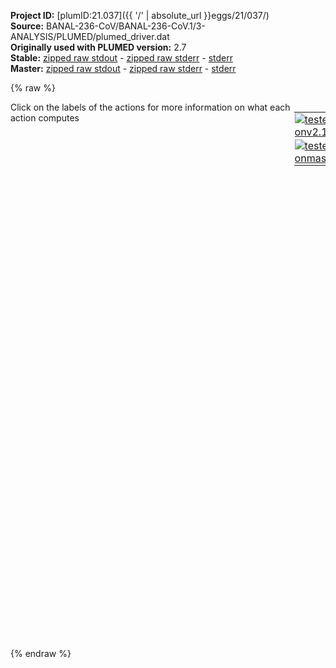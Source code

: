 **Project ID:** [plumID:21.037]({{ '/' | absolute_url }}eggs/21/037/)  
**Source:** BANAL-236-CoV/BANAL-236-CoV.1/3-ANALYSIS/PLUMED/plumed_driver.dat  
**Originally used with PLUMED version:** 2.7  
**Stable:** [zipped raw stdout](plumed_driver.dat.plumed.stdout.txt.zip) - [zipped raw stderr](plumed_driver.dat.plumed.stderr.txt.zip) - [stderr](plumed_driver.dat.plumed.stderr)  
**Master:** [zipped raw stdout](plumed_driver.dat.plumed_master.stdout.txt.zip) - [zipped raw stderr](plumed_driver.dat.plumed_master.stderr.txt.zip) - [stderr](plumed_driver.dat.plumed_master.stderr)  

{% raw %}
<div style="width: 100%; float:left">
<div style="width: 90%; float:left" id="value_details_data/BANAL-236-CoV/BANAL-236-CoV.1/3-ANALYSIS/PLUMED/plumed_driver.dat"> Click on the labels of the actions for more information on what each action computes </div>
<div style="width: 10%; float:left"><table><tr><td style="padding:1px"><a href="plumed_driver.dat.plumed.stderr"><img src="https://img.shields.io/badge/v2.10-passing-green.svg" alt="tested onv2.10" /></a></td></tr><tr><td style="padding:1px"><a href="plumed_driver.dat.plumed_master.stderr"><img src="https://img.shields.io/badge/master-passing-green.svg" alt="tested onmaster" /></a></td></tr></table></div></div>
<pre style="width=97%;">
<span style="color:blue" class="comment"># various backbone RMSD</span>
<span style="color:blue" class="comment"># ACE</span>
<span id="data/BANAL-236-CoV/BANAL-236-CoV.1/3-ANALYSIS/PLUMED/plumed_driver.datdefrmsd-ace_short"><b name="data/BANAL-236-CoV/BANAL-236-CoV.1/3-ANALYSIS/PLUMED/plumed_driver.datrmsd-ace" onclick='showPath("data/BANAL-236-CoV/BANAL-236-CoV.1/3-ANALYSIS/PLUMED/plumed_driver.dat","data/BANAL-236-CoV/BANAL-236-CoV.1/3-ANALYSIS/PLUMED/plumed_driver.datrmsd-ace","data/BANAL-236-CoV/BANAL-236-CoV.1/3-ANALYSIS/PLUMED/plumed_driver.datrmsd-ace","black")'>rmsd-ace</b><span style="display:none;" id="data/BANAL-236-CoV/BANAL-236-CoV.1/3-ANALYSIS/PLUMED/plumed_driver.datrmsd-ace">The RMSD action with label <b>rmsd-ace</b> calculates the following quantities:<table  align="center" frame="void" width="95%" cellpadding="5%"><tr><td width="5%"><b> Quantity </b>  </td><td width="5%"><b> Type </b>  </td><td><b> Description </b> </td></tr><tr><td width="5%">rmsd-ace</td><td width="5%"><font color="black">scalar</font></td><td>the RMSD between the instantaneous structure and the reference structure that was input</td></tr></table></span>:  <span class="plumedtooltip" style="color:green">RMSD<span class="right">Calculate the RMSD with respect to a reference structure. This action has <a class="toggler" href='javascript:;' onclick='toggleDisplay("data/BANAL-236-CoV/BANAL-236-CoV.1/3-ANALYSIS/PLUMED/plumed_driver.datdefrmsd-ace");'>hidden defaults</a>. <a href="https://www.plumed.org/doc-master/user-doc/html/_r_m_s_d.html">More details</a><i></i></span></span> <span class="plumedtooltip">REFERENCE<span class="right">a file in pdb format containing the reference structure and the atoms involved in the CV<i></i></span></span>=rmsd-ACE.pdb <span class="plumedtooltip">TYPE<span class="right"> the manner in which RMSD alignment is performed<i></i></span></span>=OPTIMAL <span class="plumedtooltip">NOPBC<span class="right"> ignore the periodic boundary conditions when calculating distances<i></i></span></span>
</span><span id="data/BANAL-236-CoV/BANAL-236-CoV.1/3-ANALYSIS/PLUMED/plumed_driver.datdefrmsd-ace_long" style="display:none;"><b name="data/BANAL-236-CoV/BANAL-236-CoV.1/3-ANALYSIS/PLUMED/plumed_driver.datrmsd-ace" onclick='showPath("data/BANAL-236-CoV/BANAL-236-CoV.1/3-ANALYSIS/PLUMED/plumed_driver.dat","data/BANAL-236-CoV/BANAL-236-CoV.1/3-ANALYSIS/PLUMED/plumed_driver.datrmsd-ace","data/BANAL-236-CoV/BANAL-236-CoV.1/3-ANALYSIS/PLUMED/plumed_driver.datrmsd-ace","black")'>rmsd-ace</b>:  <span class="plumedtooltip" style="color:green">RMSD<span class="right">Calculate the RMSD with respect to a reference structure. This action uses the <a class="toggler" href='javascript:;' onclick='toggleDisplay("data/BANAL-236-CoV/BANAL-236-CoV.1/3-ANALYSIS/PLUMED/plumed_driver.datdefrmsd-ace");'>defaults shown here</a>. <a href="https://www.plumed.org/doc-master/user-doc/html/_r_m_s_d.html">More details</a><i></i></span></span> <span class="plumedtooltip">REFERENCE<span class="right">a file in pdb format containing the reference structure and the atoms involved in the CV<i></i></span></span>=rmsd-ACE.pdb <span class="plumedtooltip">TYPE<span class="right"> the manner in which RMSD alignment is performed<i></i></span></span>=OPTIMAL <span class="plumedtooltip">NOPBC<span class="right"> ignore the periodic boundary conditions when calculating distances<i></i></span></span>  <span class="plumedtooltip">NUMBER<span class="right"> if there are multiple structures in the pdb file you can specify that you want the RMSD from a specific structure by specifying its place in the file here<i></i></span></span>=0
</span><span style="color:blue" class="comment"># RBD</span>
<span id="data/BANAL-236-CoV/BANAL-236-CoV.1/3-ANALYSIS/PLUMED/plumed_driver.datdefrmsd-rbd_short"><b name="data/BANAL-236-CoV/BANAL-236-CoV.1/3-ANALYSIS/PLUMED/plumed_driver.datrmsd-rbd" onclick='showPath("data/BANAL-236-CoV/BANAL-236-CoV.1/3-ANALYSIS/PLUMED/plumed_driver.dat","data/BANAL-236-CoV/BANAL-236-CoV.1/3-ANALYSIS/PLUMED/plumed_driver.datrmsd-rbd","data/BANAL-236-CoV/BANAL-236-CoV.1/3-ANALYSIS/PLUMED/plumed_driver.datrmsd-rbd","black")'>rmsd-rbd</b><span style="display:none;" id="data/BANAL-236-CoV/BANAL-236-CoV.1/3-ANALYSIS/PLUMED/plumed_driver.datrmsd-rbd">The RMSD action with label <b>rmsd-rbd</b> calculates the following quantities:<table  align="center" frame="void" width="95%" cellpadding="5%"><tr><td width="5%"><b> Quantity </b>  </td><td width="5%"><b> Type </b>  </td><td><b> Description </b> </td></tr><tr><td width="5%">rmsd-rbd</td><td width="5%"><font color="black">scalar</font></td><td>the RMSD between the instantaneous structure and the reference structure that was input</td></tr></table></span>: <span class="plumedtooltip" style="color:green">RMSD<span class="right">Calculate the RMSD with respect to a reference structure. This action has <a class="toggler" href='javascript:;' onclick='toggleDisplay("data/BANAL-236-CoV/BANAL-236-CoV.1/3-ANALYSIS/PLUMED/plumed_driver.datdefrmsd-rbd");'>hidden defaults</a>. <a href="https://www.plumed.org/doc-master/user-doc/html/_r_m_s_d.html">More details</a><i></i></span></span> <span class="plumedtooltip">REFERENCE<span class="right">a file in pdb format containing the reference structure and the atoms involved in the CV<i></i></span></span>=rmsd-RBD.pdb <span class="plumedtooltip">TYPE<span class="right"> the manner in which RMSD alignment is performed<i></i></span></span>=OPTIMAL <span class="plumedtooltip">NOPBC<span class="right"> ignore the periodic boundary conditions when calculating distances<i></i></span></span>
</span><span id="data/BANAL-236-CoV/BANAL-236-CoV.1/3-ANALYSIS/PLUMED/plumed_driver.datdefrmsd-rbd_long" style="display:none;"><b name="data/BANAL-236-CoV/BANAL-236-CoV.1/3-ANALYSIS/PLUMED/plumed_driver.datrmsd-rbd" onclick='showPath("data/BANAL-236-CoV/BANAL-236-CoV.1/3-ANALYSIS/PLUMED/plumed_driver.dat","data/BANAL-236-CoV/BANAL-236-CoV.1/3-ANALYSIS/PLUMED/plumed_driver.datrmsd-rbd","data/BANAL-236-CoV/BANAL-236-CoV.1/3-ANALYSIS/PLUMED/plumed_driver.datrmsd-rbd","black")'>rmsd-rbd</b>: <span class="plumedtooltip" style="color:green">RMSD<span class="right">Calculate the RMSD with respect to a reference structure. This action uses the <a class="toggler" href='javascript:;' onclick='toggleDisplay("data/BANAL-236-CoV/BANAL-236-CoV.1/3-ANALYSIS/PLUMED/plumed_driver.datdefrmsd-rbd");'>defaults shown here</a>. <a href="https://www.plumed.org/doc-master/user-doc/html/_r_m_s_d.html">More details</a><i></i></span></span> <span class="plumedtooltip">REFERENCE<span class="right">a file in pdb format containing the reference structure and the atoms involved in the CV<i></i></span></span>=rmsd-RBD.pdb <span class="plumedtooltip">TYPE<span class="right"> the manner in which RMSD alignment is performed<i></i></span></span>=OPTIMAL <span class="plumedtooltip">NOPBC<span class="right"> ignore the periodic boundary conditions when calculating distances<i></i></span></span>  <span class="plumedtooltip">NUMBER<span class="right"> if there are multiple structures in the pdb file you can specify that you want the RMSD from a specific structure by specifying its place in the file here<i></i></span></span>=0
</span><span style="color:blue" class="comment"># INTERFACIAL rmsd</span>
<span id="data/BANAL-236-CoV/BANAL-236-CoV.1/3-ANALYSIS/PLUMED/plumed_driver.datdefrmsd-inter_short"><b name="data/BANAL-236-CoV/BANAL-236-CoV.1/3-ANALYSIS/PLUMED/plumed_driver.datrmsd-inter" onclick='showPath("data/BANAL-236-CoV/BANAL-236-CoV.1/3-ANALYSIS/PLUMED/plumed_driver.dat","data/BANAL-236-CoV/BANAL-236-CoV.1/3-ANALYSIS/PLUMED/plumed_driver.datrmsd-inter","data/BANAL-236-CoV/BANAL-236-CoV.1/3-ANALYSIS/PLUMED/plumed_driver.datrmsd-inter","black")'>rmsd-inter</b><span style="display:none;" id="data/BANAL-236-CoV/BANAL-236-CoV.1/3-ANALYSIS/PLUMED/plumed_driver.datrmsd-inter">The RMSD action with label <b>rmsd-inter</b> calculates the following quantities:<table  align="center" frame="void" width="95%" cellpadding="5%"><tr><td width="5%"><b> Quantity </b>  </td><td width="5%"><b> Type </b>  </td><td><b> Description </b> </td></tr><tr><td width="5%">rmsd-inter</td><td width="5%"><font color="black">scalar</font></td><td>the RMSD between the instantaneous structure and the reference structure that was input</td></tr></table></span>: <span class="plumedtooltip" style="color:green">RMSD<span class="right">Calculate the RMSD with respect to a reference structure. This action has <a class="toggler" href='javascript:;' onclick='toggleDisplay("data/BANAL-236-CoV/BANAL-236-CoV.1/3-ANALYSIS/PLUMED/plumed_driver.datdefrmsd-inter");'>hidden defaults</a>. <a href="https://www.plumed.org/doc-master/user-doc/html/_r_m_s_d.html">More details</a><i></i></span></span> <span class="plumedtooltip">REFERENCE<span class="right">a file in pdb format containing the reference structure and the atoms involved in the CV<i></i></span></span>=rmsd-INTER.pdb <span class="plumedtooltip">TYPE<span class="right"> the manner in which RMSD alignment is performed<i></i></span></span>=OPTIMAL <span class="plumedtooltip">NOPBC<span class="right"> ignore the periodic boundary conditions when calculating distances<i></i></span></span>
</span><span id="data/BANAL-236-CoV/BANAL-236-CoV.1/3-ANALYSIS/PLUMED/plumed_driver.datdefrmsd-inter_long" style="display:none;"><b name="data/BANAL-236-CoV/BANAL-236-CoV.1/3-ANALYSIS/PLUMED/plumed_driver.datrmsd-inter" onclick='showPath("data/BANAL-236-CoV/BANAL-236-CoV.1/3-ANALYSIS/PLUMED/plumed_driver.dat","data/BANAL-236-CoV/BANAL-236-CoV.1/3-ANALYSIS/PLUMED/plumed_driver.datrmsd-inter","data/BANAL-236-CoV/BANAL-236-CoV.1/3-ANALYSIS/PLUMED/plumed_driver.datrmsd-inter","black")'>rmsd-inter</b>: <span class="plumedtooltip" style="color:green">RMSD<span class="right">Calculate the RMSD with respect to a reference structure. This action uses the <a class="toggler" href='javascript:;' onclick='toggleDisplay("data/BANAL-236-CoV/BANAL-236-CoV.1/3-ANALYSIS/PLUMED/plumed_driver.datdefrmsd-inter");'>defaults shown here</a>. <a href="https://www.plumed.org/doc-master/user-doc/html/_r_m_s_d.html">More details</a><i></i></span></span> <span class="plumedtooltip">REFERENCE<span class="right">a file in pdb format containing the reference structure and the atoms involved in the CV<i></i></span></span>=rmsd-INTER.pdb <span class="plumedtooltip">TYPE<span class="right"> the manner in which RMSD alignment is performed<i></i></span></span>=OPTIMAL <span class="plumedtooltip">NOPBC<span class="right"> ignore the periodic boundary conditions when calculating distances<i></i></span></span>  <span class="plumedtooltip">NUMBER<span class="right"> if there are multiple structures in the pdb file you can specify that you want the RMSD from a specific structure by specifying its place in the file here<i></i></span></span>=0
</span><br/><span style="color:blue" class="comment"># salt bridges</span>
<span style="color:blue" class="comment"># RCOO- group of ASP (D) /GLU (E)</span>
<span style="color:blue" class="comment"># RHN3+ from LYS (K) or (RNHC(NH2)2+) of ARG</span>
<span style="color:blue" class="comment"># D30-K417K - inter</span>
<b name="data/BANAL-236-CoV/BANAL-236-CoV.1/3-ANALYSIS/PLUMED/plumed_driver.dats1-1" onclick='showPath("data/BANAL-236-CoV/BANAL-236-CoV.1/3-ANALYSIS/PLUMED/plumed_driver.dat","data/BANAL-236-CoV/BANAL-236-CoV.1/3-ANALYSIS/PLUMED/plumed_driver.dats1-1","data/BANAL-236-CoV/BANAL-236-CoV.1/3-ANALYSIS/PLUMED/plumed_driver.dats1-1","black")'>s1-1</b><span style="display:none;" id="data/BANAL-236-CoV/BANAL-236-CoV.1/3-ANALYSIS/PLUMED/plumed_driver.dats1-1">The DISTANCE action with label <b>s1-1</b> calculates the following quantities:<table  align="center" frame="void" width="95%" cellpadding="5%"><tr><td width="5%"><b> Quantity </b>  </td><td width="5%"><b> Type </b>  </td><td><b> Description </b> </td></tr><tr><td width="5%">s1-1</td><td width="5%"><font color="black">scalar</font></td><td>the DISTANCE between this pair of atoms</td></tr></table></span>: <span class="plumedtooltip" style="color:green">DISTANCE<span class="right">Calculate the distance between a pair of atoms. <a href="https://www.plumed.org/doc-master/user-doc/html/_d_i_s_t_a_n_c_e.html" style="color:green">More details</a><i></i></span></span> <span class="plumedtooltip">NOPBC<span class="right"> ignore the periodic boundary conditions when calculating distances<i></i></span></span> <span class="plumedtooltip">ATOMS<span class="right">the pair of atom that we are calculating the distance between<i></i></span></span>=188,10812
<b name="data/BANAL-236-CoV/BANAL-236-CoV.1/3-ANALYSIS/PLUMED/plumed_driver.dats1-2" onclick='showPath("data/BANAL-236-CoV/BANAL-236-CoV.1/3-ANALYSIS/PLUMED/plumed_driver.dat","data/BANAL-236-CoV/BANAL-236-CoV.1/3-ANALYSIS/PLUMED/plumed_driver.dats1-2","data/BANAL-236-CoV/BANAL-236-CoV.1/3-ANALYSIS/PLUMED/plumed_driver.dats1-2","black")'>s1-2</b><span style="display:none;" id="data/BANAL-236-CoV/BANAL-236-CoV.1/3-ANALYSIS/PLUMED/plumed_driver.dats1-2">The DISTANCE action with label <b>s1-2</b> calculates the following quantities:<table  align="center" frame="void" width="95%" cellpadding="5%"><tr><td width="5%"><b> Quantity </b>  </td><td width="5%"><b> Type </b>  </td><td><b> Description </b> </td></tr><tr><td width="5%">s1-2</td><td width="5%"><font color="black">scalar</font></td><td>the DISTANCE between this pair of atoms</td></tr></table></span>: <span class="plumedtooltip" style="color:green">DISTANCE<span class="right">Calculate the distance between a pair of atoms. <a href="https://www.plumed.org/doc-master/user-doc/html/_d_i_s_t_a_n_c_e.html" style="color:green">More details</a><i></i></span></span> <span class="plumedtooltip">NOPBC<span class="right"> ignore the periodic boundary conditions when calculating distances<i></i></span></span> <span class="plumedtooltip">ATOMS<span class="right">the pair of atom that we are calculating the distance between<i></i></span></span>=187,10812
<span style="color:blue" class="comment"># E35-Q493K - inter</span>
<b name="data/BANAL-236-CoV/BANAL-236-CoV.1/3-ANALYSIS/PLUMED/plumed_driver.dats2-1" onclick='showPath("data/BANAL-236-CoV/BANAL-236-CoV.1/3-ANALYSIS/PLUMED/plumed_driver.dat","data/BANAL-236-CoV/BANAL-236-CoV.1/3-ANALYSIS/PLUMED/plumed_driver.dats2-1","data/BANAL-236-CoV/BANAL-236-CoV.1/3-ANALYSIS/PLUMED/plumed_driver.dats2-1","black")'>s2-1</b><span style="display:none;" id="data/BANAL-236-CoV/BANAL-236-CoV.1/3-ANALYSIS/PLUMED/plumed_driver.dats2-1">The DISTANCE action with label <b>s2-1</b> calculates the following quantities:<table  align="center" frame="void" width="95%" cellpadding="5%"><tr><td width="5%"><b> Quantity </b>  </td><td width="5%"><b> Type </b>  </td><td><b> Description </b> </td></tr><tr><td width="5%">s2-1</td><td width="5%"><font color="black">scalar</font></td><td>the DISTANCE between this pair of atoms</td></tr></table></span>: <span class="plumedtooltip" style="color:green">DISTANCE<span class="right">Calculate the distance between a pair of atoms. <a href="https://www.plumed.org/doc-master/user-doc/html/_d_i_s_t_a_n_c_e.html" style="color:green">More details</a><i></i></span></span> <span class="plumedtooltip">NOPBC<span class="right"> ignore the periodic boundary conditions when calculating distances<i></i></span></span> <span class="plumedtooltip">ATOMS<span class="right">the pair of atom that we are calculating the distance between<i></i></span></span>=276,12006
<b name="data/BANAL-236-CoV/BANAL-236-CoV.1/3-ANALYSIS/PLUMED/plumed_driver.dats2-2" onclick='showPath("data/BANAL-236-CoV/BANAL-236-CoV.1/3-ANALYSIS/PLUMED/plumed_driver.dat","data/BANAL-236-CoV/BANAL-236-CoV.1/3-ANALYSIS/PLUMED/plumed_driver.dats2-2","data/BANAL-236-CoV/BANAL-236-CoV.1/3-ANALYSIS/PLUMED/plumed_driver.dats2-2","black")'>s2-2</b><span style="display:none;" id="data/BANAL-236-CoV/BANAL-236-CoV.1/3-ANALYSIS/PLUMED/plumed_driver.dats2-2">The DISTANCE action with label <b>s2-2</b> calculates the following quantities:<table  align="center" frame="void" width="95%" cellpadding="5%"><tr><td width="5%"><b> Quantity </b>  </td><td width="5%"><b> Type </b>  </td><td><b> Description </b> </td></tr><tr><td width="5%">s2-2</td><td width="5%"><font color="black">scalar</font></td><td>the DISTANCE between this pair of atoms</td></tr></table></span>: <span class="plumedtooltip" style="color:green">DISTANCE<span class="right">Calculate the distance between a pair of atoms. <a href="https://www.plumed.org/doc-master/user-doc/html/_d_i_s_t_a_n_c_e.html" style="color:green">More details</a><i></i></span></span> <span class="plumedtooltip">NOPBC<span class="right"> ignore the periodic boundary conditions when calculating distances<i></i></span></span> <span class="plumedtooltip">ATOMS<span class="right">the pair of atom that we are calculating the distance between<i></i></span></span>=275,12006
<span style="color:blue" class="comment"># D38-Q493K - inter</span>
<b name="data/BANAL-236-CoV/BANAL-236-CoV.1/3-ANALYSIS/PLUMED/plumed_driver.dats3-1" onclick='showPath("data/BANAL-236-CoV/BANAL-236-CoV.1/3-ANALYSIS/PLUMED/plumed_driver.dat","data/BANAL-236-CoV/BANAL-236-CoV.1/3-ANALYSIS/PLUMED/plumed_driver.dats3-1","data/BANAL-236-CoV/BANAL-236-CoV.1/3-ANALYSIS/PLUMED/plumed_driver.dats3-1","black")'>s3-1</b><span style="display:none;" id="data/BANAL-236-CoV/BANAL-236-CoV.1/3-ANALYSIS/PLUMED/plumed_driver.dats3-1">The DISTANCE action with label <b>s3-1</b> calculates the following quantities:<table  align="center" frame="void" width="95%" cellpadding="5%"><tr><td width="5%"><b> Quantity </b>  </td><td width="5%"><b> Type </b>  </td><td><b> Description </b> </td></tr><tr><td width="5%">s3-1</td><td width="5%"><font color="black">scalar</font></td><td>the DISTANCE between this pair of atoms</td></tr></table></span>: <span class="plumedtooltip" style="color:green">DISTANCE<span class="right">Calculate the distance between a pair of atoms. <a href="https://www.plumed.org/doc-master/user-doc/html/_d_i_s_t_a_n_c_e.html" style="color:green">More details</a><i></i></span></span> <span class="plumedtooltip">NOPBC<span class="right"> ignore the periodic boundary conditions when calculating distances<i></i></span></span> <span class="plumedtooltip">ATOMS<span class="right">the pair of atom that we are calculating the distance between<i></i></span></span>=313,12006
<b name="data/BANAL-236-CoV/BANAL-236-CoV.1/3-ANALYSIS/PLUMED/plumed_driver.dats3-2" onclick='showPath("data/BANAL-236-CoV/BANAL-236-CoV.1/3-ANALYSIS/PLUMED/plumed_driver.dat","data/BANAL-236-CoV/BANAL-236-CoV.1/3-ANALYSIS/PLUMED/plumed_driver.dats3-2","data/BANAL-236-CoV/BANAL-236-CoV.1/3-ANALYSIS/PLUMED/plumed_driver.dats3-2","black")'>s3-2</b><span style="display:none;" id="data/BANAL-236-CoV/BANAL-236-CoV.1/3-ANALYSIS/PLUMED/plumed_driver.dats3-2">The DISTANCE action with label <b>s3-2</b> calculates the following quantities:<table  align="center" frame="void" width="95%" cellpadding="5%"><tr><td width="5%"><b> Quantity </b>  </td><td width="5%"><b> Type </b>  </td><td><b> Description </b> </td></tr><tr><td width="5%">s3-2</td><td width="5%"><font color="black">scalar</font></td><td>the DISTANCE between this pair of atoms</td></tr></table></span>: <span class="plumedtooltip" style="color:green">DISTANCE<span class="right">Calculate the distance between a pair of atoms. <a href="https://www.plumed.org/doc-master/user-doc/html/_d_i_s_t_a_n_c_e.html" style="color:green">More details</a><i></i></span></span> <span class="plumedtooltip">NOPBC<span class="right"> ignore the periodic boundary conditions when calculating distances<i></i></span></span> <span class="plumedtooltip">ATOMS<span class="right">the pair of atom that we are calculating the distance between<i></i></span></span>=312,12006
<span style="color:blue" class="comment"># K31-E35  - intra</span>
<b name="data/BANAL-236-CoV/BANAL-236-CoV.1/3-ANALYSIS/PLUMED/plumed_driver.dats4-1" onclick='showPath("data/BANAL-236-CoV/BANAL-236-CoV.1/3-ANALYSIS/PLUMED/plumed_driver.dat","data/BANAL-236-CoV/BANAL-236-CoV.1/3-ANALYSIS/PLUMED/plumed_driver.dats4-1","data/BANAL-236-CoV/BANAL-236-CoV.1/3-ANALYSIS/PLUMED/plumed_driver.dats4-1","black")'>s4-1</b><span style="display:none;" id="data/BANAL-236-CoV/BANAL-236-CoV.1/3-ANALYSIS/PLUMED/plumed_driver.dats4-1">The DISTANCE action with label <b>s4-1</b> calculates the following quantities:<table  align="center" frame="void" width="95%" cellpadding="5%"><tr><td width="5%"><b> Quantity </b>  </td><td width="5%"><b> Type </b>  </td><td><b> Description </b> </td></tr><tr><td width="5%">s4-1</td><td width="5%"><font color="black">scalar</font></td><td>the DISTANCE between this pair of atoms</td></tr></table></span>: <span class="plumedtooltip" style="color:green">DISTANCE<span class="right">Calculate the distance between a pair of atoms. <a href="https://www.plumed.org/doc-master/user-doc/html/_d_i_s_t_a_n_c_e.html" style="color:green">More details</a><i></i></span></span> <span class="plumedtooltip">NOPBC<span class="right"> ignore the periodic boundary conditions when calculating distances<i></i></span></span> <span class="plumedtooltip">ATOMS<span class="right">the pair of atom that we are calculating the distance between<i></i></span></span>=207,276
<b name="data/BANAL-236-CoV/BANAL-236-CoV.1/3-ANALYSIS/PLUMED/plumed_driver.dats4-2" onclick='showPath("data/BANAL-236-CoV/BANAL-236-CoV.1/3-ANALYSIS/PLUMED/plumed_driver.dat","data/BANAL-236-CoV/BANAL-236-CoV.1/3-ANALYSIS/PLUMED/plumed_driver.dats4-2","data/BANAL-236-CoV/BANAL-236-CoV.1/3-ANALYSIS/PLUMED/plumed_driver.dats4-2","black")'>s4-2</b><span style="display:none;" id="data/BANAL-236-CoV/BANAL-236-CoV.1/3-ANALYSIS/PLUMED/plumed_driver.dats4-2">The DISTANCE action with label <b>s4-2</b> calculates the following quantities:<table  align="center" frame="void" width="95%" cellpadding="5%"><tr><td width="5%"><b> Quantity </b>  </td><td width="5%"><b> Type </b>  </td><td><b> Description </b> </td></tr><tr><td width="5%">s4-2</td><td width="5%"><font color="black">scalar</font></td><td>the DISTANCE between this pair of atoms</td></tr></table></span>: <span class="plumedtooltip" style="color:green">DISTANCE<span class="right">Calculate the distance between a pair of atoms. <a href="https://www.plumed.org/doc-master/user-doc/html/_d_i_s_t_a_n_c_e.html" style="color:green">More details</a><i></i></span></span> <span class="plumedtooltip">NOPBC<span class="right"> ignore the periodic boundary conditions when calculating distances<i></i></span></span> <span class="plumedtooltip">ATOMS<span class="right">the pair of atom that we are calculating the distance between<i></i></span></span>=207,275
<span style="color:blue" class="comment"># D38-K353 - intra</span>
<b name="data/BANAL-236-CoV/BANAL-236-CoV.1/3-ANALYSIS/PLUMED/plumed_driver.dats5-1" onclick='showPath("data/BANAL-236-CoV/BANAL-236-CoV.1/3-ANALYSIS/PLUMED/plumed_driver.dat","data/BANAL-236-CoV/BANAL-236-CoV.1/3-ANALYSIS/PLUMED/plumed_driver.dats5-1","data/BANAL-236-CoV/BANAL-236-CoV.1/3-ANALYSIS/PLUMED/plumed_driver.dats5-1","black")'>s5-1</b><span style="display:none;" id="data/BANAL-236-CoV/BANAL-236-CoV.1/3-ANALYSIS/PLUMED/plumed_driver.dats5-1">The DISTANCE action with label <b>s5-1</b> calculates the following quantities:<table  align="center" frame="void" width="95%" cellpadding="5%"><tr><td width="5%"><b> Quantity </b>  </td><td width="5%"><b> Type </b>  </td><td><b> Description </b> </td></tr><tr><td width="5%">s5-1</td><td width="5%"><font color="black">scalar</font></td><td>the DISTANCE between this pair of atoms</td></tr></table></span>: <span class="plumedtooltip" style="color:green">DISTANCE<span class="right">Calculate the distance between a pair of atoms. <a href="https://www.plumed.org/doc-master/user-doc/html/_d_i_s_t_a_n_c_e.html" style="color:green">More details</a><i></i></span></span> <span class="plumedtooltip">NOPBC<span class="right"> ignore the periodic boundary conditions when calculating distances<i></i></span></span> <span class="plumedtooltip">ATOMS<span class="right">the pair of atom that we are calculating the distance between<i></i></span></span>=313,5301
<b name="data/BANAL-236-CoV/BANAL-236-CoV.1/3-ANALYSIS/PLUMED/plumed_driver.dats5-2" onclick='showPath("data/BANAL-236-CoV/BANAL-236-CoV.1/3-ANALYSIS/PLUMED/plumed_driver.dat","data/BANAL-236-CoV/BANAL-236-CoV.1/3-ANALYSIS/PLUMED/plumed_driver.dats5-2","data/BANAL-236-CoV/BANAL-236-CoV.1/3-ANALYSIS/PLUMED/plumed_driver.dats5-2","black")'>s5-2</b><span style="display:none;" id="data/BANAL-236-CoV/BANAL-236-CoV.1/3-ANALYSIS/PLUMED/plumed_driver.dats5-2">The DISTANCE action with label <b>s5-2</b> calculates the following quantities:<table  align="center" frame="void" width="95%" cellpadding="5%"><tr><td width="5%"><b> Quantity </b>  </td><td width="5%"><b> Type </b>  </td><td><b> Description </b> </td></tr><tr><td width="5%">s5-2</td><td width="5%"><font color="black">scalar</font></td><td>the DISTANCE between this pair of atoms</td></tr></table></span>: <span class="plumedtooltip" style="color:green">DISTANCE<span class="right">Calculate the distance between a pair of atoms. <a href="https://www.plumed.org/doc-master/user-doc/html/_d_i_s_t_a_n_c_e.html" style="color:green">More details</a><i></i></span></span> <span class="plumedtooltip">NOPBC<span class="right"> ignore the periodic boundary conditions when calculating distances<i></i></span></span> <span class="plumedtooltip">ATOMS<span class="right">the pair of atom that we are calculating the distance between<i></i></span></span>=312,5301

<span style="color:blue" class="comment"># print stuff</span>
<span class="plumedtooltip" style="color:green">PRINT<span class="right">Print quantities to a file. <a href="https://www.plumed.org/doc-master/user-doc/html/_p_r_i_n_t.html" style="color:green">More details</a><i></i></span></span> <span class="plumedtooltip">ARG<span class="right">the labels of the values that you would like to print to the file<i></i></span></span>=<b name="data/BANAL-236-CoV/BANAL-236-CoV.1/3-ANALYSIS/PLUMED/plumed_driver.datrmsd-ace">rmsd-ace</b>,<b name="data/BANAL-236-CoV/BANAL-236-CoV.1/3-ANALYSIS/PLUMED/plumed_driver.datrmsd-rbd">rmsd-rbd</b>,<b name="data/BANAL-236-CoV/BANAL-236-CoV.1/3-ANALYSIS/PLUMED/plumed_driver.datrmsd-inter">rmsd-inter</b> <span class="plumedtooltip">FILE<span class="right">the name of the file on which to output these quantities<i></i></span></span>=COLVAR_RMSD <span class="plumedtooltip">STRIDE<span class="right"> the frequency with which the quantities of interest should be output<i></i></span></span>=1
<span style="display:none;" id="data/BANAL-236-CoV/BANAL-236-CoV.1/3-ANALYSIS/PLUMED/plumed_driver.dat">The PRINT action with label <b></b> calculates something</span><span class="plumedtooltip" style="color:green">PRINT<span class="right">Print quantities to a file. <a href="https://www.plumed.org/doc-master/user-doc/html/_p_r_i_n_t.html" style="color:green">More details</a><i></i></span></span> <span class="plumedtooltip">ARG<span class="right">the labels of the values that you would like to print to the file<i></i></span></span>=<b name="data/BANAL-236-CoV/BANAL-236-CoV.1/3-ANALYSIS/PLUMED/plumed_driver.dats1-1">s1-1</b>,<b name="data/BANAL-236-CoV/BANAL-236-CoV.1/3-ANALYSIS/PLUMED/plumed_driver.dats1-2">s1-2</b>,<b name="data/BANAL-236-CoV/BANAL-236-CoV.1/3-ANALYSIS/PLUMED/plumed_driver.dats2-1">s2-1</b>,<b name="data/BANAL-236-CoV/BANAL-236-CoV.1/3-ANALYSIS/PLUMED/plumed_driver.dats2-2">s2-2</b>,<b name="data/BANAL-236-CoV/BANAL-236-CoV.1/3-ANALYSIS/PLUMED/plumed_driver.dats3-1">s3-1</b>,<b name="data/BANAL-236-CoV/BANAL-236-CoV.1/3-ANALYSIS/PLUMED/plumed_driver.dats3-2">s3-2</b>,<b name="data/BANAL-236-CoV/BANAL-236-CoV.1/3-ANALYSIS/PLUMED/plumed_driver.dats4-1">s4-1</b>,<b name="data/BANAL-236-CoV/BANAL-236-CoV.1/3-ANALYSIS/PLUMED/plumed_driver.dats4-2">s4-2</b>,<b name="data/BANAL-236-CoV/BANAL-236-CoV.1/3-ANALYSIS/PLUMED/plumed_driver.dats5-1">s5-1</b>,<b name="data/BANAL-236-CoV/BANAL-236-CoV.1/3-ANALYSIS/PLUMED/plumed_driver.dats5-2">s5-2</b> <span class="plumedtooltip">FILE<span class="right">the name of the file on which to output these quantities<i></i></span></span>=COLVAR_SB <span class="plumedtooltip">STRIDE<span class="right"> the frequency with which the quantities of interest should be output<i></i></span></span>=1
</pre>
{% endraw %}
